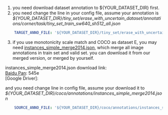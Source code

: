 1. you need download dataset annotation to ${YOUR_DATASET_DIR} first.
2. you need change the line in your config file, assume your annotation is _\${YOUR\_DATASET\_DIR}/tiny\_set/erase\_with\_uncertain\_dataset/annotations/corner/task/tiny\_set\_train\_sw640\_sh512\_all.json_

```yaml
    TARGET_ANNO_FILE: '${YOUR_DATASET_DIR}/tiny_set/erase_with_uncertain_dataset/annotations/corner/task/tiny_set_train_sw640_sh512_all.json'
```


3. if you use monotonicity scale match and COCO as dataset E, you may need [instances_simple_merge2014.json](), which merge all image annotations in train set and valid set. you can download it from our merged version, or merged by yourself.

instances_simple_merge2014.json download link:<br/>
[Baidu Pan](https://pan.baidu.com/s/1_bEutedc3dz9DSR4v7xmVA): 545e<br/>
[Google Driver]: <br/>

and you need change line in config file, assume your download it to _\${YOUR\_DATASET\_DIR}/coco/annotations/instances\_simple\_merge2014.json_

```yaml
    SOURCE_ANNO_FILE: '${YOUR_DATASET_DIR}/coco/annotations/instances_simple_merge2014.json'
```

